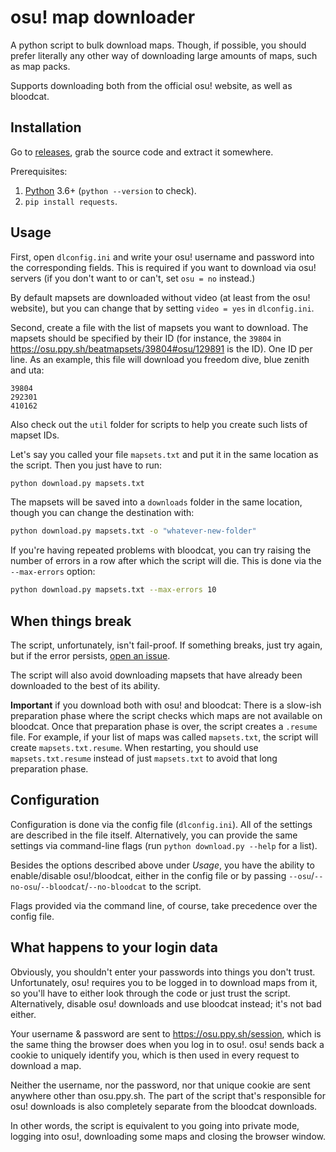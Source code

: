 # osu! map downloader

A python script to bulk download maps. Though, if
possible, you should prefer literally any other way of
downloading large amounts of maps, such as map packs.

Supports downloading both from the official osu! website,
as well as bloodcat.

## Installation

Go to
[releases](https://github.com/iltrof/osumapdl/releases),
grab the source code and extract it somewhere.

Prerequisites:

1. [Python](https://www.python.org/downloads/) 3.6+
   (`python --version` to check).
1. `pip install requests`.

## Usage

First, open `dlconfig.ini` and write your osu! username
and password into the corresponding fields. This is
required if you want to download via osu! servers (if you
don't want to or can't, set `osu = no` instead.)

By default mapsets are downloaded without video (at least
from the osu! website), but you can change that by
setting `video = yes` in `dlconfig.ini`.

Second, create a file with the list of mapsets you want
to download. The mapsets should be specified by their ID
(for instance, the `39804` in
https://osu.ppy.sh/beatmapsets/39804#osu/129891 is the
ID). One ID per line. As an example, this file will
download you freedom dive, blue zenith and uta:

```
39804
292301
410162
```

Also check out the `util` folder for scripts to help you
create such lists of mapset IDs.

Let's say you called your file `mapsets.txt` and put it
in the same location as the script. Then you just have to run:

```bash
python download.py mapsets.txt
```

The mapsets will be saved into a `downloads` folder in
the same location, though you can change the destination
with:

```bash
python download.py mapsets.txt -o "whatever-new-folder"
```

If you're having repeated problems with bloodcat, you can try raising the number of errors in a row after which the script will die. This is done via the `--max-errors` option:

```bash
python download.py mapsets.txt --max-errors 10
```

## When things break

The script, unfortunately, isn't fail-proof. If something
breaks, just try again, but if the error persists,
[open an
issue](https://github.com/iltrof/osumapdl/issues).

The script will also avoid downloading mapsets that have
already been downloaded to the best of its ability.

**Important** if you download both with osu! and bloodcat:
There is a slow-ish preparation phase where the script
checks which maps are not available on bloodcat. Once
that preparation phase is over, the script creates a
`.resume` file. For example, if your list of maps was
called `mapsets.txt`, the script will create
`mapsets.txt.resume`. When restarting, you should use
`mapsets.txt.resume` instead of just `mapsets.txt` to
avoid that long preparation phase.

## Configuration

Configuration is done via the config file
(`dlconfig.ini`). All of the settings are described in
the file itself. Alternatively, you can provide the same
settings via command-line flags (run `python download.py --help` for a list).

Besides the options described above under _Usage_, you
have the ability to enable/disable osu!/bloodcat, either
in the config file or by passing
`--osu`/`--no-osu`/`--bloodcat`/`--no-bloodcat` to the
script.

Flags provided via the command line, of course, take
precedence over the config file.

## What happens to your login data

Obviously, you shouldn't enter your passwords into things
you don't trust. Unfortunately, osu! requires you to be
logged in to download maps from it, so you'll have to
either look through the code or just trust the script.
Alternatively, disable osu! downloads and use bloodcat
instead; it's not bad either.

Your username & password are sent to
https://osu.ppy.sh/session, which is the same thing the
browser does when you log in to osu!. osu! sends back a
cookie to uniquely identify you, which is then used in
every request to download a map.

Neither the username, nor the password, nor that unique
cookie are sent anywhere other than osu.ppy.sh. The part
of the script that's responsible for osu! downloads is
also completely separate from the bloodcat downloads.

In other words, the script is equivalent to you going
into private mode, logging into osu!, downloading some
maps and closing the browser window.
